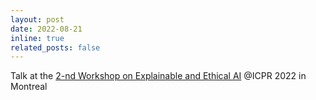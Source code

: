 ```yaml
---
layout: post
date: 2022-08-21
inline: true
related_posts: false
---
```


Talk at the [2-nd Workshop on Explainable and Ethical AI](https://xaie-icpr.labri.fr/)  @ICPR 2022 in Montreal

